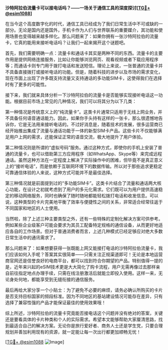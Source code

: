 **沙特阿拉伯流量卡可以接电话吗？——一场关于通信工具的深度探讨[[TG💪+ @esim1088](https://t.me/s/esim1088)]**

在当今这个高度数字化的时代，通信工具已经成为了我们日常生活中不可或缺的一部分。无论是国内还是国外，手机卡作为人们与世界联系的重要媒介，其功能和使用场景也变得越来越多样化。那么问题来了：如果你拥有一张沙特阿拉伯的流量卡，它真的能用来接听电话吗？让我们一起来揭开这个谜题吧。

首先，我们需要明确一点：流量卡和通话卡其实是两种不同的东西。流量卡的主要作用是提供网络连接服务，比如让你能够浏览网页、观看视频或者下载应用程序等；而通话卡则专门用于拨打电话和发送短信。理论上来说，一张普通的流量卡并不具备直接拨打或接听电话的功能。但是，随着科技的进步以及市场的需求变化，现在市面上出现了许多既支持流量又支持通话的多功能SIM卡，这使得我们在选择时有了更多的可能性。

接下来，我们就来具体分析一下沙特阿拉伯的流量卡是否能够实现接听电话这一功能。根据目前市场上常见的几种情况，我们可以将其分为以下几类：

第一种情况是传统意义上的“纯流量卡”。这类卡片通常只适用于无线上网业务，并不具备任何语音通话能力。因此，如果你手头持有这样的一张卡，那么很遗憾地告诉你，它是无法用来接听电话的。不过好消息是，随着技术的发展，很多运营商已经开始推出集成了流量与通话功能于一体的新型SIM卡产品。这些卡片不仅能够满足用户上网的需求，还能保证正常的语音交流，极大地提升了用户体验。

第二种情况则是所谓的“虚拟号码”服务。通过这种方式，即使你的手机上安装了普通的流量卡，也可以借助第三方应用程序（如WhatsApp、Skype等）来完成远程通话。虽然这种方法在一定程度上解决了实际操作中的困难，但毕竟不是真正意义上的“接听电话”，而是依赖于互联网环境下的数据传输。所以对于那些追求更稳定可靠通信体验的人来说，这种方式可能并不是最佳选择。

第三种情况就是前面提到过的“多功能SIM卡”。这类卡片结合了流量和通话两大核心功能，在设计之初就考虑到了用户的多元化需求。它们既可以为用户提供高速稳定的移动网络服务，同时也确保了随时随地都能轻松拨打电话和收发信息。可以说，这种类型的卡片完美地平衡了效率与便捷性之间的关系，非常适合经常往返于不同国家和地区的人士使用。

当然啦，除了上述三种主要类型之外，还有一些特殊的定制化解决方案可供参考。例如某些企业级客户可能会要求为其员工配备特定规格的通信设备，从而更好地适应各自的工作场景。但对于普通消费者而言，上述几种模式已经足够应对绝大多数日常生活中的通讯需求了。

那么问题来了：如果想要获得一张既能上网又能接打电话的沙特阿拉伯流量卡，我们应该如何入手呢？答案其实很简单——只需关注正规渠道即可！无论是本地运营商官网还是信誉良好的电商平台，都可以找到符合你期望的产品。特别值得一提的是，近年来兴起的eSIM技术更是大大简化了购卡流程，用户无需再像过去那样亲自前往指定地点办理手续，只需在线注册激活后就能立即投入使用。这样一来，无论身处何地，都能享受到无缝衔接的通信服务。

最后再给大家分享一个小贴士：为了避免不必要的麻烦，请务必确认所购买的卡片是否支持目标国家的频段标准。因为不同地区的基站建设情况可能存在差异，只有选择了兼容性强的产品才能保证最佳的使用效果哦！

综上所述，沙特阿拉伯的流量卡究竟能否接电话这个问题并没有绝对的答案，关键还是要看具体的卡片种类和个人的实际需求。希望本文能够帮助大家厘清思路，找到最适合自己的解决方案。无论你是旅行爱好者、商务人士还是学生党，只要合理规划并善加利用现有的资源，就一定能让每一次出行都更加顺畅无忧！

[[TG💪+ @esim1088](https://t.me/s/esim1088) ![Image](https://i.postimg.cc/4NQfJmqS/Snipaste-2025-05-13-00-14-12.png)]